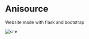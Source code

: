 # Anisource
Website made with flask and bootstrap

![site](https://telegra.ph/file/12f26f03ba6a10d0dc01c.png)

